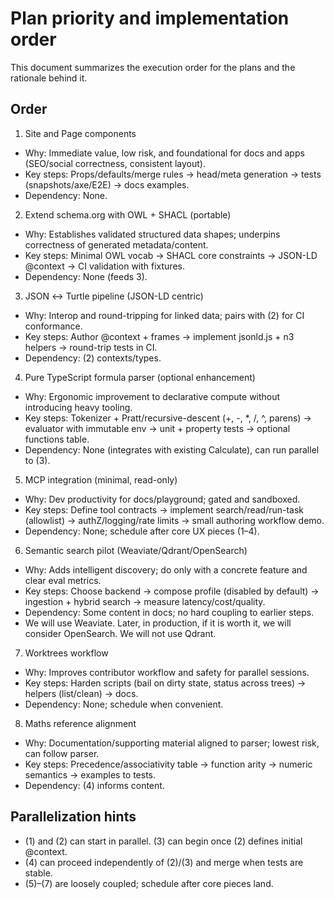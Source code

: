 # Plan priority and implementation order

This document summarizes the execution order for the plans and the rationale behind it.

## Order

1) Site and Page components
- Why: Immediate value, low risk, and foundational for docs and apps (SEO/social correctness, consistent layout).
- Key steps: Props/defaults/merge rules → head/meta generation → tests (snapshots/axe/E2E) → docs examples.
- Dependency: None.

2) Extend schema.org with OWL + SHACL (portable)
- Why: Establishes validated structured data shapes; underpins correctness of generated metadata/content.
- Key steps: Minimal OWL vocab → SHACL core constraints → JSON-LD @context → CI validation with fixtures.
- Dependency: None (feeds 3).

3) JSON ↔ Turtle pipeline (JSON-LD centric)
- Why: Interop and round-tripping for linked data; pairs with (2) for CI conformance.
- Key steps: Author @context + frames → implement jsonld.js + n3 helpers → round-trip tests in CI.
- Dependency: (2) contexts/types.

4) Pure TypeScript formula parser (optional enhancement)
- Why: Ergonomic improvement to declarative compute without introducing heavy tooling.
- Key steps: Tokenizer + Pratt/recursive-descent (+, -, *, /, ^, parens) → evaluator with immutable env → unit + property tests → optional functions table.
- Dependency: None (integrates with existing Calculate), can run parallel to (3).

5) MCP integration (minimal, read-only)
- Why: Dev productivity for docs/playground; gated and sandboxed.
- Key steps: Define tool contracts → implement search/read/run-task (allowlist) → authZ/logging/rate limits → small authoring workflow demo.
- Dependency: None; schedule after core UX pieces (1–4).

6) Semantic search pilot (Weaviate/Qdrant/OpenSearch)
- Why: Adds intelligent discovery; do only with a concrete feature and clear eval metrics.
- Key steps: Choose backend → compose profile (disabled by default) → ingestion + hybrid search → measure latency/cost/quality.
- Dependency: Some content in docs; no hard coupling to earlier steps.
- We will use Weaviate. Later, in production, if it is worth it, we will consider OpenSearch. We will not use Qdrant.

7) Worktrees workflow
- Why: Improves contributor workflow and safety for parallel sessions.
- Key steps: Harden scripts (bail on dirty state, status across trees) → helpers (list/clean) → docs.
- Dependency: None; schedule when convenient.

8) Maths reference alignment
- Why: Documentation/supporting material aligned to parser; lowest risk, can follow parser.
- Key steps: Precedence/associativity table → function arity → numeric semantics → examples to tests.
- Dependency: (4) informs content.

## Parallelization hints
- (1) and (2) can start in parallel. (3) can begin once (2) defines initial @context.
- (4) can proceed independently of (2)/(3) and merge when tests are stable.
- (5)–(7) are loosely coupled; schedule after core pieces land.
